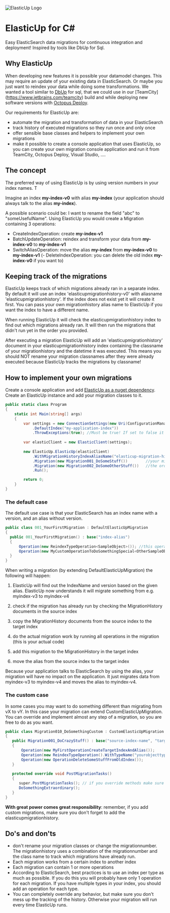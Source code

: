 ![ElasticUp Logo](/ElasticUp/ElasticUp/Resources/elasticup-icon2.png) 
# ElasticUp for C&#35;
Easy ElasticSearch data migrations for continuous integration and deployment! Inspired by tools like DbUp for Sql.

## Why ElasticUp
When developing new features it is possible your datamodel changes. This may require an update of your existing data in ElasticSearch. Or maybe you just want to reindex your data while doing some transformations. We wanted a tool similar to [DbUp](https://dbup.github.io/) for sql, that we could use in our [TeamCity] (https://www.jetbrains.com/teamcity) build and while deploying new software versions with [Octopus Deploy](http://github.com). 

Our requirements for ElasticUp are:

- automate the migration and transformation of data in your ElasticSearch
- track history of executed migrations so they run once and only once
- offer sensible base classes and helpers to implement your own migrations
- make it possible to create a console application that uses ElasticUp, so you can create your own migration console application and run it from TeamCity, Octopus Deploy, Visual Studio, ....


## The concept

The preferred way of using ElasticUp is by using version numbers in your index names. T

Imagine an index **my-index-v0** with alias **my-index** (your application should always talk to the alias **my-index**).

A possible scenario could be: I want to rename the field "abc" to "someUsefulName". Using ElasticUp you would create a Migration containing 3 operations:
- CreateIndexOperation: create **my-index-v1**
- BatchUpdateOperation: reindex and transform your data from **my-index-v0** to **my-index-v1** 
- SwitchAliasOperation: move the alias **my-index** from **my-index-v0** to **my-index-v1**
(- DeleteIndexOperation: you can delete the old index **my-index-v0** if you want to)


## Keeping track of the migrations

ElasticUp keeps track of which migrations already ran in a separate index. By default it will use an index 'elasticupmigrationhistory-v0' with aliasname 'elasticupmigrationhistory'. If the index does not exist yet it will create it first. You can pass your own migrationhistory alias name to ElasticUp if you want the index to have a different name.

When running ElasticUp it will check the elasticupmigrationhistory index to find out which migrations already ran. It will then run the migrations that didn't run yet in the order you provided. 

After executing a migration ElasticUp will add an 'elasticupmigrationhistory' document in your elasticupmigrationhistory index containing the classname of your migrationhistory and the datetime it was executed. This means you should NOT rename your migration classnames after they were already executed because ElasticUp tracks the migrations by classname!


## How to implement your own migrations

Create a console application and add [ElasticUp as a nuget dependency](https://www.nuget.org/packages/ElasticUp.ElasticUp.ElasticUp/).
Create an ElasticUp instance and add your migration classes to it.

```cs
public static class Program
{
	static int Main(string[] args)
	{
		var settings = new ConnectionSettings(new Uri(ConfigurationManager.AppSettings["elasticsearch_url"]))
			.DefaultIndex("my-application-index"))
			.ThrowExceptions(true); //Must be true! If set to false it's too easy to swallow exceptions!
			
		var elasticClient = new ElasticClient(settings);
		
		new ElasticUp.ElasticUp(elasticClient)
			.WithMigrationHistoryIndexAliasName("elasticup-migration-history")) //defaults to elasticupmigrationhistory unless specified
			.Migration(new Migration001_DoSomeStuff())        //your migrations here
			.Migration(new Migration002_DoSomeOtherStuff())   //the order of the classes is your responsibility. Name them wisely!
			.Run();		

		return 0;
	}
}
```

### The default case
The default use case is that your ElasticSearch has an index name with a version, and an alias without version.

```cs
public class 001_YourFirstMigration : DefaultElasticUpMigration 
{
  public 001_YourFirstMigration() : base("index-alias")
  {
      Operation(new ReindexTypeOperation<SampleObject>()); //this operation is offered by ElasticUp to just copy the documents from/to
      Operation(new MyCustomOperationToDoSomethingSpecial<OtherSampleObject>()); //implement your own operation to do anything you want
  }
} 
```

When writing a migration (by extending DefaultElasticUpMigration) the following will happen:

1. ElasticUp will find out the IndexName and version based on the given alias. ElasticUp now understands it will migrate something from e.g. myindex-v3 to myindex-v4

2. check if the migration has already run by checking the MigrationHistory documents in the source index

3. copy the MigrationHistory documents from the source index to the target index

4. do the actual migration work by running all operations in the migration (this is your actual code)

5. add this migration to the MigrationHistory in the target index

6. move the alias from the source index to the target index

Because your application talks to ElasticSearch by using the alias, your migration will have no impact on the application. It just migrates data from myindex-v3 to myindex-v4 and moves the alias to myindex-v4.


### The custom case
In some cases you may want to do something different than migrating from vX to vY. In this case your migration can extend CustomElasticUpMigration. You can override and implement almost any step of a migration, so you are free to do as you want.


```cs
public class Migration010_DoSomethingCustom : CustomElasticUpMigration
{
   public Migration001_DoCrazyStuff() : base("source-index-name", "target-index-name")
   {
       Operation(new MyFirstOperationCreateTargetIndexAndAlias());
       Operation(new ReindexTypeOperation().WithTypeName("yourobjecttype"));
       Operation(new OperationDeleteSomeStuffFromOldIndex());
   }
   
   protected override void PostMigrationTasks()
   {
      super.PostMigrationTasks(); // if you override methods make sure you call super if needed (history is tracked in super)
      DoSomethingExtraordinary();
   }
}
```

**With great power comes great responsibility**: remember, if you add custom migrations, make sure you don't forget to add the elasticupmigrationhistory.


## Do's and don'ts

- don't rename your migration classes or change the migrationnumber. The migrationhistory uses a combination of the migrationnumber and the class name to track which migrations have already run.
- Each migration works from a certain index to another index
- Each migration can contain 1 or more operations
- According to ElasticSearch, best practices is to use an index per type as much as possible. If you do this you will probably have only 1 operation for each migration. If you have multiple types in your index, you should add an operation for each type.
- You can completely override any behavior, but make sure you don't mess up the tracking of the history. Otherwise your migration will run every time ElasticUp runs.
